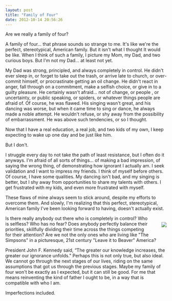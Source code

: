 ```yaml
---
layout: post
title: "Family of Four"
date: 2012-10-14 20:56:26
---
```


Are we really a family of four?

A family of four... that phrase sounds so strange to me. It's like we're the perfect, stereotypical, American family. But it isn't what I thought It would be like. When I think of such a family, I picture my Mom, my Dad, and two curious boys. But I'm not my Dad... at least not yet.

My Dad was strong, principled, and always completely in control. He didn't ever sleep in, or forget to take out the trash, or arrive late to church, or over-commit himself, or procrastinate getting an oil change. He didn't react in anger, fall through on a commitment, make a selfish choice, or give in to a guilty pleasure. He certainly wasn't afraid... not of change, or people , or uncertainty, or public speaking, or spiders, or whatever things people are afraid of. Of course, he was flawed. His singing wasn't great, and his dancing was worse, but when it came time to sing or dance, he always made a noble attempt. He wouldn't refuse, or shy away from the possibility of embarrassment. He was above such tendencies, or so I thought.

Now that I have a real education, a real job, and two kids of my own, I keep expecting to wake up one day and be just like him.

But I don't.

I struggle every day to not take the path of least resistance, but I often do it anyways. I'm afraid of all sorts of things... of making a bad impression, of saying the wrong thing, of demonstrating how ignorant I actually am. I seek validation and I want to impress my friends. I think of myself before others. Of course, I have some qualities. My dancing isn't bad, and my singing is better, but I shy away from opportunities to share my talents with others. I get frustrated with my kids, and even more frustrated with myself.

These flaws of mine always seem to stick around, despite my efforts to overcome them. And slowly, I'm realizing that this perfect, stereotypical, American family I've been looking forward to having, doesn't actually exist.

<img src="http://www.sitcomsonline.com/photos/leaveittobeaveronline.jpg" style="float:right; margin: 20px 0 20px 40px;" />Is there really anybody out there who is completely in control? Who is selfless? Who has no fear? Does anybody perfectly balance their priorities, skillfully dividing their time across the things competing for their attention? Are we not the only ones who are living like "The Simpsons" in a picturesque, 21st century "Leave it to Beaver" America?

President John F. Kennedy said, “The greater our knowledge increases, the greater our ignorance unfolds." Perhaps this is not only true, but also ideal. We cannot go through the next stages of our lives, riding on the same assumptions that got us through the previous stages. Maybe my family of four won't be exactly as I expected, but it can still be good. For me that means reinventing the kind of father I ought to be, in a way that is compatible with who I am.

Imperfections included.